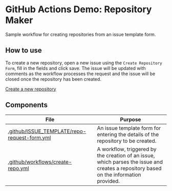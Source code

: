 # GitHub Actions Demo: Repository Maker

Sample workflow for creating repositories from an issue template form.

## How to use
To create a new repository, open a new issue using the `Create Repository Form`, fill in the fields and click save.  The issue will be updated with comments as the workflow processes the request and the issue will be closed once the repository has been created.

[Create a new repository](https://github.com/US-SouthOU-Demo/gha-demo-repo-maker/issues)

## Components

File|Purpose
---|---
[.github/ISSUE_TEMPLATE/repo-request-form.yml](https://github.com/US-SouthOU-Demo/gha-demo-repo-maker/blob/main/.github/ISSUE_TEMPLATE/repo-request-form.md)|An issue template form for entering the details of the repository to be created.
[.github/workflows/create-repo.yml](https://github.com/US-SouthOU-Demo/gha-demo-repo-maker/blob/main/.github/workflows/create-repo.yml)|A workflow, triggered by the creation of an issue, which parses the issue and creates a repository based on the information provided.

